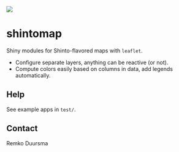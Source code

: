
![](https://badgen.net/badge/shintolabs/production/green)
# shintomap


Shiny modules for Shinto-flavored maps with `leaflet`. 

- Configure separate layers, anything can be reactive (or not).
- Compute colors easily based on columns in data, add legends automatically.

## Help

See example apps in `test/`.



## Contact

Remko Duursma
